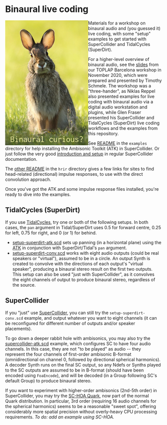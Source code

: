 # Binaural live coding

<img align="left" height="400px" src="docs/binaural-curious.jpg">

Materials for a workshop on binaural audio and (you guessed it) live
coding, with some "setup" examples to get started with SuperCollider
and TidalCycles (SuperDirt).

For a higher-level overview of binaural audio, see the
[slides](docs/toplapSlides.pdf) from our TOPLAP Barcelona workshop in
November 2020, which were prepared and presented by Timothy Schmele.
The workshop was a "three-hander", as Niklas Reppel also presented
examples for live coding with binaural audio via a digital audio
workstation and plugins, while Glen Fraser presented his
SuperCollider and TidalCycles (SuperDirt) live coding workflows and
the examples from this repository.

See [README](examples/README.md) in the `examples` directory for help
installing the Ambisonic Toolkit (ATK) in SuperCollider. Or just
follow the very good
[introduction and setup](http://doc.sccode.org/Guides/Intro-to-the-ATK.html)
in regular SuperCollider documentation.

The [other README](hrir/README.md) in the `hrir` directory gives a
few links for sites to find head-related (directional) impulse
responses, to use with the direct convolution approach.

Once you've got the ATK and some impulse response files installed,
you're ready to dive into the examples.

## TidalCycles (SuperDirt)

If you use [TidalCycles](https://tidalcycles.org/), try one or both
of the following setups. In both cases, the `pan` argument in
Tidal/SuperDirt uses 0.5 for forward centre, 0.25 for left, 0.75 for
right, and 0 (or 1) for behind.

- [setup-superdirt-atk.scd](examples/setup-superdirt-atk.scd)
  sets up panning (in a horizontal plane) using the
  [ATK](https://www.ambisonictoolkit.net/) in conjunction with
  SuperDirt/Tidal's `pan` argument.
- [setup-superdirt-conv.scd](examples/setup-superdirt-conv.scd)
  works with eight audio outputs (could be real speakers or
  "virtual"), assumed to be in a circle. An output Synth is created
  to convolve with the directions of each output's "virtual speaker",
  producing a binaural stereo result on the first two outputs. This
  setup can also be used "just with SuperCollider", as it convolves
  the eight channels of output to produce binaural stereo, regardless
  of the source.

## SuperCollider

If you "just" use [SuperCollider](https://supercollider.github.io/),
you can still try the `setup-superdirt-conv.scd` example, and output
whatever you want to eight channels (it can be reconfigured for
different number of outputs and/or speaker placements).

To go down a deeper rabbit hole with ambisonics, you may also try the
[supercollider-atk.scd](examples/supercollider-atk.scd) example,
which configures SC to have four audio channels. In this case, they
are not "to be played" as audio -- they represent the four channels
of first-order ambisonic B-format (omnidirectional on channel 0,
followed by directional spherical harmonics). A decoder Synth runs on
the final SC output, so any Ndefs or Synths played to the SC outputs
are assumed to be in B-format (should have been encoded using
`FoaEncode`), and will be decoded (in a Group following SC's default
Group) to produce binaural stereo.

If you want to experiment with higher-order ambisonics (2nd-5th order)
in SuperCollider, you may try the
[SC-HOA Quark](https://github.com/florian-grond/SC-HOA), now part of
the normal Quark distribution. In particular, 3rd order (requiring 16
audio channels for the spherical harmonics) seems to be a reasonable
"sweet spot", offering considerably more spatial precision without
overly-heavy CPU processing requirements. *To do: add an example
using SC-HOA.*
